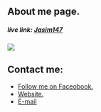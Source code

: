 ## About me page.
##### live link: <a href=https://github.com/jasim147>Jasim147</a>

<img src="assets/img/website-preview.jpg">

## Contact me:
<ul>
    <li><a href='https://web.facebook.com/mdjasim.uddin.10004'> Follow me on Faceobook.</li>
    <li><a href='#'> Website.</li>
    <li><a href='jasimuddinj75@gmail.com'> E-mail </li>
</ul>
